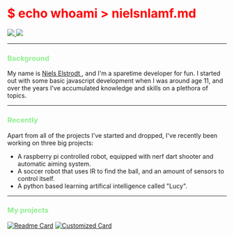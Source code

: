 # <span style="color:red">$ echo whoami > nielsnlamf.md </span>

<a href="https://t.me/nielsnlamf">
<img src="https://img.shields.io/badge/Telegram-2CA5E0?style=for-the-badge&logo=telegram&logoColor=white" href="nielselstrodt.nl">
</a>
<a href="https://discordapp.com/users/182452405764358144">
<img src="https://img.shields.io/badge/Discord-7289DA?style=for-the-badge&logo=discord&logoColor=white">
</a>

---

### <span style="color:lightgreen"> Background </span>
My name is [ Niels Elstrodt ](https://nielselstrodt.nl), and I'm a sparetime developer for fun.
I started out with some basic javascript development when I was around age 11, and over the years I've accumulated knowledge and skills on a plethora of topics.


 ---


### <span style="color:lightgreen"> Recently </span>
Apart from all of the projects I've started and dropped, I've recently been working on three big projects:

* A raspberry pi controlled robot, equipped with nerf dart shooter and automatic aiming system.
* A soccer robot that uses IR to find the ball, and an amount of sensors to control itself.
* A python based learning artifical intelligence called "Lucy".

---

### <span style="color:lightgreen"> My projects </span>
[![Readme Card](https://github-readme-stats.vercel.app/api/pin?username=nielsnlamf&repo=CracksmithCar&title_color=90EE90&icon_color=f9f9f9&text_color=9f9f9f&bg_color=151515)](https://github.com/nielsnlamf/CracksmithCar)
[![Customized Card](https://github-readme-stats.vercel.app/api/pin?username=nielsnlamf&repo=lucy&title_color=90EE90&icon_color=f9f9f9&text_color=9f9f9f&bg_color=151515)](https://github.com/nielsnlamf/lucy)

